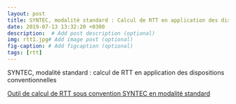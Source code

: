 ```yaml
---
layout: post
title: SYNTEC, modalité standard : Calcul de RTT en application des dispositions conventionnelles
date: 2019-07-13 13:32:20 +0300
description:  # Add post description (optional)
img: rtt1.jpg# Add image post (optional)
fig-caption: # Add figcaption (optional)
tags: [rtt]
---
```

SYNTEC, modalité standard : calcul de RTT en application des dispositions conventionnelles

[Outil de calcul de RTT sous convention SYNTEC en modalité standard](/syntec/index.hthml)